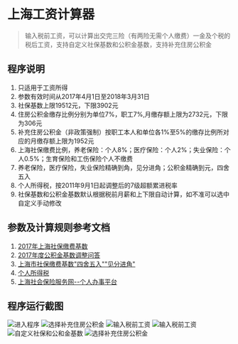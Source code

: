 # 上海工资计算器
> 输入税前工资，可以计算出交完三险（有两险无需个人缴费）一金及个税的税后工资，支持自定义社保基数和公积金基数，支持补充住房公积金

## 程序说明
1. 只适用于工资所得
2. 参数有效时间从2017年4月1日至2018年3月31日
3. 社保基数上限19512元，下限3902元
4. 住房公积金缴存比例分别为单位7%，职工7%,月缴存额上限为2732元，下限为306元
5. 补充住房公积金（非政策强制）按职工本人和单位各1%至5%的缴存比例所对应的月缴存额上限为1952元
6. 上海社保缴费比例，养老保险：个人8%；医疗保险：个人2%；失业保险：个人0.5%；生育保险和工伤保险个人不缴费
7. 养老保险，医疗保险，失业保险精确到角，见分进角；公积金精确到元，四舍五入
8. 个人所得税，按2011年9月1日起调整后的7级超额累进税率
9. 社保基数和公积金基数默认根据税前月薪和上下限自动计算，如不准可以选中自定义手动修改

## 参数及计算规则参考文档
1. [2017年上海社保缴费基数](http://shanghai.chashebao.com/ziliao/17339.html)
2. [2017年度公积金基数调整问答](http://www.shgjj.com/static/jstz/j-wenda.htm)
3. [上海市社保缴费基数"四舍五入""见分进角"](http://www.rrb365.com/news/20150706050552.html)
4. [个人所得税](https://baike.baidu.com/item/%E4%B8%AA%E4%BA%BA%E6%89%80%E5%BE%97%E7%A8%8E#2_4)
5. [上海社会保险服务网--个人办事平台](http://www.12333sh.gov.cn/sbsjb/wzb/226.jsp)

## 程序运行截图
![进入程序](https://raw.githubusercontent.com/zhaiyz/salarycalculator/master/README_FILES/1-iloveimg-resized.jpg)
![选择补充住房公积金](https://raw.githubusercontent.com/zhaiyz/salarycalculator/master/README_FILES/5-iloveimg-resized.jpg)
![输入税前工资](https://raw.githubusercontent.com/zhaiyz/salarycalculator/master/README_FILES/2-iloveimg-resized.jpg)
![输入税前工资](https://raw.githubusercontent.com/zhaiyz/salarycalculator/master/README_FILES/3-iloveimg-resized.jpg)
![自定义社保和公和金基数](https://raw.githubusercontent.com/zhaiyz/salarycalculator/master/README_FILES/4-iloveimg-resized.jpg)
![选择补充住房公积金](https://raw.githubusercontent.com/zhaiyz/salarycalculator/master/README_FILES/7-iloveimg-resized.jpg)
